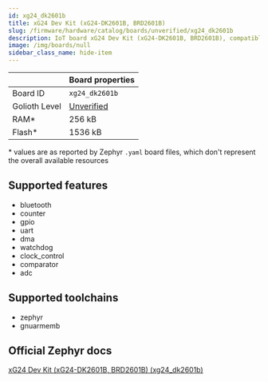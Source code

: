```yaml
---
id: xg24_dk2601b
title: xG24 Dev Kit (xG24-DK2601B, BRD2601B)
slug: /firmware/hardware/catalog/boards/unverified/xg24_dk2601b
description: IoT board xG24 Dev Kit (xG24-DK2601B, BRD2601B), compatible with Golioth at unverified level.
image: /img/boards/null
sidebar_class_name: hide-item
---
```


[//]: # (This is an auto-generated file, do not edit! Changes to it will be lost upon re-generation)



|                | Board properties     |
| -------------  | -------------------- |
| Board ID       | `xg24_dk2601b` |
| Golioth Level  | [Unverified](/firmware/hardware#unverified-boards) |
| RAM*           | 256 kB |
| Flash*         | 1536 kB |

\* values are as reported by Zephyr `.yaml` board files, which don't represent the overall available resources



## Supported features

* bluetooth
* counter
* gpio
* uart
* dma
* watchdog
* clock_control
* comparator
* adc

## Supported toolchains

* zephyr
* gnuarmemb

## Official Zephyr docs

[xG24 Dev Kit (xG24-DK2601B, BRD2601B) (xg24_dk2601b)](https://docs.zephyrproject.org/latest/boards/silabs/dev_kits/xg24_dk2601b/doc/index.html)
